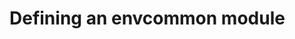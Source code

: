 # Defining an envcommon module



<!-- ##DOCS-SOURCER-START
{
  "sourcePlugin": "local-copier",
  "hash": "06286343f52596b9cb76d43be1e51544"
}
##DOCS-SOURCER-END -->
